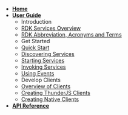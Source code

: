 <!-- markdownlint-disable-next-line first-line-heading -->
- [**Home**](/homepage.md)
- [**User Guide**](/README)
  - Introduction
  - [RDK Services Overview](userguide/intro.md)
  - [RDK Abbreviation, Acronyms and Terms](userguide/aat.md)
  - Get Started
  - [Quick Start](userguide/quick-start.md)
  - [Discovering Services](userguide/discover.md)
  - [Starting Services](userguide/start.md)
  - [Invoking Services](userguide/invoke.md)
  - [Using Events](userguide/events.md)
  - Develop Clients
  - [Overview of Clients](userguide/clients.md)
  - [Creating ThunderJS Clients](userguide/thunderjs.md)
  - [Creating Native Clients](userguide/native.md)
- [**API Reference**](api/ActivityMonitorPlugin.md)